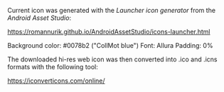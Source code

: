 Current icon was generated with the _Launcher icon generator_ from the
_Android Asset Studio_:

https://romannurik.github.io/AndroidAssetStudio/icons-launcher.html

Background color: #0078b2 ("CollMot blue")
Font: Allura
Padding: 0%

The downloaded hi-res web icon was then converted into .ico and .icns
formats with the following tool:

https://iconverticons.com/online/

